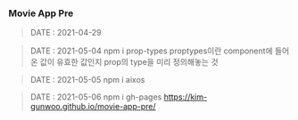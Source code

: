### Movie App Pre

> DATE : 2021-04-29

> DATE : 2021-05-04
> npm i prop-types
> proptypes이란 component에 들어온 값이 유효한 값인지 prop의 type을 미리 정의해놓는 것

> DATE : 2021-05-05
> npm i aixos

> DATE : 2021-05-06
> npm i gh-pages
> https://kim-gunwoo.github.io/movie-app-pre/
